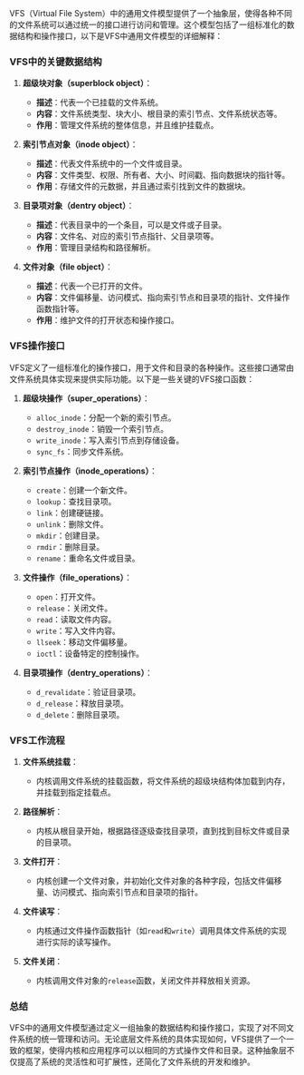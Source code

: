 VFS（Virtual File System）中的通用文件模型提供了一个抽象层，使得各种不同的文件系统可以通过统一的接口进行访问和管理。这个模型包括了一组标准化的数据结构和操作接口，以下是VFS中通用文件模型的详细解释：

### VFS中的关键数据结构

1. **超级块对象（superblock object）**：
    - **描述**：代表一个已挂载的文件系统。
    - **内容**：文件系统类型、块大小、根目录的索引节点、文件系统状态等。
    - **作用**：管理文件系统的整体信息，并且维护挂载点。

2. **索引节点对象（inode object）**：
    - **描述**：代表文件系统中的一个文件或目录。
    - **内容**：文件类型、权限、所有者、大小、时间戳、指向数据块的指针等。
    - **作用**：存储文件的元数据，并且通过索引找到文件的数据块。

3. **目录项对象（dentry object）**：
    - **描述**：代表目录中的一个条目，可以是文件或子目录。
    - **内容**：文件名、对应的索引节点指针、父目录项等。
    - **作用**：管理目录结构和路径解析。

4. **文件对象（file object）**：
    - **描述**：代表一个已打开的文件。
    - **内容**：文件偏移量、访问模式、指向索引节点和目录项的指针、文件操作函数指针等。
    - **作用**：维护文件的打开状态和操作接口。

### VFS操作接口

VFS定义了一组标准化的操作接口，用于文件和目录的各种操作。这些接口通常由文件系统具体实现来提供实际功能。以下是一些关键的VFS接口函数：

1. **超级块操作（super_operations）**：
    - `alloc_inode`：分配一个新的索引节点。
    - `destroy_inode`：销毁一个索引节点。
    - `write_inode`：写入索引节点到存储设备。
    - `sync_fs`：同步文件系统。

2. **索引节点操作（inode_operations）**：
    - `create`：创建一个新文件。
    - `lookup`：查找目录项。
    - `link`：创建硬链接。
    - `unlink`：删除文件。
    - `mkdir`：创建目录。
    - `rmdir`：删除目录。
    - `rename`：重命名文件或目录。

3. **文件操作（file_operations）**：
    - `open`：打开文件。
    - `release`：关闭文件。
    - `read`：读取文件内容。
    - `write`：写入文件内容。
    - `llseek`：移动文件偏移量。
    - `ioctl`：设备特定的控制操作。

4. **目录项操作（dentry_operations）**：
    - `d_revalidate`：验证目录项。
    - `d_release`：释放目录项。
    - `d_delete`：删除目录项。

### VFS工作流程

1. **文件系统挂载**：
    - 内核调用文件系统的挂载函数，将文件系统的超级块结构体加载到内存，并挂载到指定挂载点。

2. **路径解析**：
    - 内核从根目录开始，根据路径逐级查找目录项，直到找到目标文件或目录的目录项。

3. **文件打开**：
    - 内核创建一个文件对象，并初始化文件对象的各种字段，包括文件偏移量、访问模式、指向索引节点和目录项的指针。

4. **文件读写**：
    - 内核通过文件操作函数指针（如`read`和`write`）调用具体文件系统的实现进行实际的读写操作。

5. **文件关闭**：
    - 内核调用文件对象的`release`函数，关闭文件并释放相关资源。

### 总结

VFS中的通用文件模型通过定义一组抽象的数据结构和操作接口，实现了对不同文件系统的统一管理和访问。无论底层文件系统的具体实现如何，VFS提供了一个一致的框架，使得内核和应用程序可以以相同的方式操作文件和目录。这种抽象层不仅提高了系统的灵活性和可扩展性，还简化了文件系统的开发和维护。